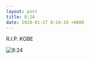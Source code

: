 ```yaml
---
layout: post
title: 8:24
date: 2020-01-27 8:24:10 +0800
---
```


R.I.P. KOBE

![8:24](https://c1.hoopchina.com.cn/uploads/images/20200127/06/ead5291bec92b796ba6deacdc3498721.JPG)

